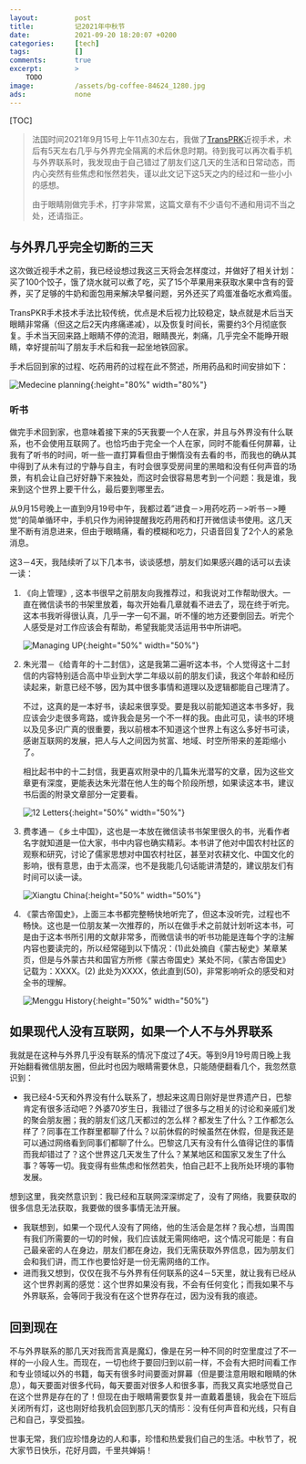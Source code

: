 ```yaml
---
layout:         post
title:          记2021年中秋节
date:           2021-09-20 18:20:07 +0200
categories:     [tech]
tags:           []
comments:       true
excerpt:        >
    TODO
image:          /assets/bg-coffee-84624_1280.jpg
ads:            none
---
```




[TOC]

> 法国时间2021年9月15号上午11点30左右，我做了[TransPRK](https://zh.wikipedia.org/wiki/TransPRK)近视手术，术后有5天左右几乎与外界完全隔离的术后休息时期。待到我可以再次看手机与外界联系时，我发现由于自己错过了朋友们这几天的生活和日常动态，而内心突然有些焦虑和怅然若失，谨以此文记下这5天之内的经过和一些小小的感想。
>
> 由于眼睛刚做完手术，打字非常累，这篇文章有不少语句不通和用词不当之处，还请指正。

## 与外界几乎完全切断的三天

这次做近视手术之前，我已经设想过我这三天将会怎样度过，并做好了相关计划：买了100个饺子，饿了烧水就可以煮了吃，买了15个苹果用来获取水果中含有的营养，买了足够的牛奶和面包用来解决早餐问题，另外还买了鸡蛋准备吃水煮鸡蛋。

TransPKR手术技术手法比较传统，优点是术后视力比较稳定，缺点就是术后当天眼睛非常痛（但这之后2天内疼痛递减），以及恢复时间长，需要约3个月彻底恢复。手术当天回来路上眼睛不停的流泪，眼睛畏光，刺痛，几乎完全不能睁开眼睛，幸好提前叫了朋友手术后和我一起坐地铁回家。

手术后回到家的过程、吃药用药的过程在此不赘述，所用药品和时间安排如下：

![Medecine planning](../_src/life/planning_medicine.jpg){:height="80%" width="80%"}

### 听书

做完手术回到家，也意味着接下来的5天我要一个人在家，并且与外界没有什么联系，也不会使用互联网了。也恰巧由于完全一个人在家，同时不能看任何屏幕，让我有了听书的时间，听一些一直打算看但由于懒惰没有去看的书，而我也的确从其中得到了从未有过的宁静与自主，有时会很享受房间里的黑暗和没有任何声音的场景，有机会让自己好好静下来独处，而这时会很容易思考到一个问题：我是谁，我来到这个世界上要干什么，最后要到哪里去。

从9月15号晚上一直到9月19号中午，我都过着”进食－>用药吃药－>听书－>睡觉“的简单循环中，手机只作为闹钟提醒我吃药用药和打开微信读书使用。这几天里不断有消息进来，但由于眼睛痛，看的模糊和吃力，只语音回复了2个人的紧急消息。

这3－4天，我陆续听了以下几本书，谈谈感想，朋友们如果感兴趣的话可以去读一读：

1. 《向上管理》, 这本书很早之前朋友向我推荐过，和我说对工作帮助很大。一直在微信读书的书架里放着，每次开始看几章就看不进去了，现在终于听完。这本书我听得很认真，几乎一字一句不漏，听不懂的地方还要倒回去。听完个人感受是对工作应该会有帮助，希望我能灵活运用书中所讲吧。

   ![Managing UP](../_src/life/managing_up.jpeg){:height="50%" width="50%"}

   

2. 朱光潜－《给青年的十二封信》，这是我第二遍听这本书，个人觉得这十二封信的内容特别适合高中毕业到大学二年级以前的朋友们读，我这个年龄和经历读起来，新意已经不够，因为其中很多事情和道理以及逻辑都能自己理清了。

   不过，这真的是一本好书，读起来很享受。要是我以前能知道这本书多好，我应该会少走很多弯路，或许我会是另一个不一样的我。由此可见，读书的环境以及见多识广真的很重要，我以前根本不知道这个世界上有这么多好书可读，感谢互联网的发展，把人与人之间因为贫富、地域、时空所带来的差距缩小了。

   相比起书中的十二封信，我更喜欢附录中的几篇朱光潜写的文章，因为这些文章更有深度，更能表达朱光潜在他人生的每个阶段所想，如果读这本书，建议书后面的附录文章部分一定要看。

   ![12 Letters](../_src/life/12letters.jpeg){:height="50%" width="50%"}

   

3. 费孝通－《乡土中国》，这也是一本放在微信读书书架里很久的书，光看作者名字就知道是一位大家，书中内容也确实精彩。本书讲了他对中国农村社区的观察和研究，讨论了儒家思想对中国农村社区，甚至对农耕文化、中国文化的影响，很有意思，由于太高深，也不是我能几句话能讲清楚的，建议朋友们有时间可以读一读。

   ![Xiangtu China](../_src/life/xiangtu.jpeg){:height="50%" width="50%"}

   

4. 《蒙古帝国史》，上面三本书都完整畅快地听完了，但这本没听完，过程也不畅快。这也是一位朋友某一次推荐的，所以在做手术之前就计划听这本书，可是由于这本书所引用的文献非常多，而微信读书的听书功能是连每个字的注解内容也要读完的，所以经常碰到以下情况：(1)此处摘自《蒙古秘史》某章某页，但是与外蒙古共和国官方所修《蒙古帝国史》某处不同，《蒙古帝国史》记载为：XXXX。(2) 此处为XXXX，依此直到(50)，非常影响听众的感受和对全书的理解。

   ![Menggu History](../_src/life/menghuHistory.jpeg){:height="50%" width="50%"}

## 如果现代人没有互联网，如果一个人不与外界联系

我就是在这种与外界几乎没有联系的情况下度过了4天。等到9月19号周日晚上我开始翻看微信朋友圈，但此时也因为眼睛需要休息，只能随便翻看几个，我忽然意识到：

- 我已经4-5天和外界没有什么联系了，想起来这周日刚好是世界遗产日，巴黎肯定有很多活动吧？外婆70岁生日，我错过了很多与之相关的讨论和亲戚们发的聚会朋友圈；我的朋友们这几天都过的怎么样？都发生了什么？工作都怎么样了？同事在工作群里都聊了什么？以前休假的时候虽然在休假，但是我还是可以通过网络看到同事们都聊了什么。巴黎这几天有没有什么值得记住的事情而我却错过了？这个世界这几天发生了什么？某某地区和国家又发生了什么事？等等一切。我变得有些焦虑和怅然若失，怕自己赶不上我所处环境的事物发展。

想到这里，我突然意识到：我已经和互联网深深绑定了，没有了网络，我要获取的很多信息无法获取，我要做的很多事情无法开展。

- 我联想到，如果一个现代人没有了网络，他的生活会是怎样？我心想，当周围有我们所需要的一切的时候，我们应该就无需网络吧，这个情况可能是：有自己最亲密的人在身边，朋友们都在身边，我们无需获取外界信息，因为朋友们会和我们讲，而工作也要恰好是一份无需网络的工作。
- 进而我又想到，仅仅在我不与外界有任何联系的这4－5天里，就让我有已经从这个世界剥离的感觉：这个世界如果没有我，不会有任何变化；而我如果不与外界联系，会等同于我没有在这个世界存在过，因为没有我的痕迹。

## 回到现在

不与外界联系的那几天对我而言真是魔幻，像是在另一种不同的时空里度过了不一样的一小段人生。而现在，一切也终于要回归到以前一样，不会有大把时间看工作和专业领域以外的书籍，每天有很多时间要面对屏幕（但是要注意用眼和眼睛的休息），每天要面对很多代码，每天要面对很多人和很多事，而我又真实地感觉自己在这个世界是存在的了！但现在由于眼睛需要恢复并一直戴着墨镜，我会在下班后关闭所有灯，这也刚好给我机会回到那几天的情形：没有任何声音和光线，只有自己和自己，享受孤独。

世事无常，我们应珍惜身边的人和事，珍惜和热爱我们自己的生活。中秋节了，祝大家节日快乐，花好月圆，千里共婵娟！
